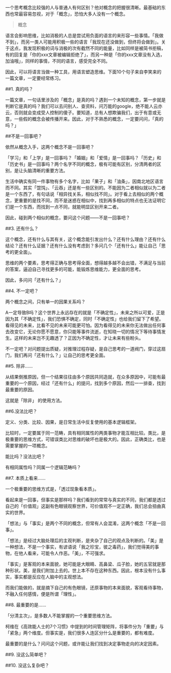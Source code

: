 一个思考概念比较强的人与普通人有何区别？他对概念的把握很清晰。最基础的东西也常最容易忽视，对于「概念」，恐怕大多人没有一个概念。

> 概念

语言会影响思维，比如消极的人总是尝试用负面的语言的来形容一些事情。「我做不到」，而另一类人可能用积极一些的语言「我现在还没做到，但终将会做到」。关于这点，我发现积极的词与消极的次有截然不同的能量，比如同样是被简书拒稿，有的回复是「你的xxx文章被编辑拒绝了」，而另一种是「你的xxx文章没有入选，加油哦」，同样的事情，不同的语言，感受完全不同。

因此，可以将语言当做一种工具，用语言塑造思维。下面10个句子来自李笑来的一篇文章，一定要经常练习。

##1. 真的吗？

一篇文章，一句话里涉及的「概念」是真的吗？遇到一个未知的概念，第一步就是判断它是真的吗？我们可以去问别人、查资料，问万能的google，绝不能人云亦云，否则就会变成受人控制的傻子。要知道，总有人想欺骗我们，出于有意或无意，一些假的概念会被传播开来。因此，对于不熟悉的概念，一定要问问，「真的吗？」

##不是一回事吧？

依然从概念入手，这两个概念不是一回事吧？

「学习」和「上学」是一回事吗？「婚姻」和「爱情」是一回事吗？「历史」和「历史书」是一回事吗？两个名字不同的概念，极有可能有区别，分清两者的区别，是让头脑清晰的重要方法。

生活中确实有同一件事物有多个名字，比如「果子」和「油条」，因南北地区语言而不同。其实「馄饨」、「云吞」还是有一些区别的。不能因为二者相似就以为二者是一个东西了，有句话说「相异找关系，相似找不同」。对于看上去相似的两个概念，更重要的是找不同，而不是迷惑在相似中，找到再多相似的特点也无法证明它们是一个东西，而找到一点不同，就能明显区别开来二者。

因此，碰到两个相似的概念，要问这个问题——不是一回事吧？

##3. 还有什么？

这个概念，还有什么与其有关，这个概念能引发出什么？还有什么理由？还有什么结论？还有什么证据？还有什么没有考虑到？多问几个「还有什么」能让自己「思考的更全面」。

思维的两个要素，思考得正确与思考得全面，想得越多越不会出错，不满足与当前的答案，逼迫自己寻找更多的可能，能锻炼思维能力，更全面的思考。

因此，多问问「还有什么？」

##4. 不一定吧？

两个概念之间，只有单一的因果关系吗？

A一定导致B吗？这个世界上永远存在的就是「不确定性」，未来之所以可爱，正是因为其「不确定性」，我们恐惧不确定，同时「不确定性」也给我们留下了希望。看得见的未来，比看不见的未来可能更可怕。因为看得见的未来你无法做出任何事去改变它，无论你愿不愿意，你只能等事件流逝，在知晓一切的情况下等待事情发生。这样的未来岂不无趣透了？正因为不确定性，才让未来有些盼头。

不一定吧？对问题提出质疑，对推理过程存疑，是自己思考的一道阀门，穿过这扇门，我们再问「还有什么？」让自己的思考更全面。

##5. 除非……

从结果倒推原因，但一个结果往往由多个原因共同造就，在众多原因中，可能有最重要的一个原因，经过「还有什么」的提问，找到多个原因，然后一一排查，找到最重要的原因。

这就是「除非」 的使用方法。

##6.没法比吧？

定义、分类、比较、因果，是日常生活中反复使用的基本逻辑框架。

比较时，一定要属于同一范畴，具有相同属性的两类事物才能互相比较。类比，是极重要的思维方式，可错误类比对思维的破坏也是极大的。因此，正确类比，也是需要掌握的一项概念。

能比吗？没法比吧？

有相同属性吗？同属一个逻辑范畴吗？

##7. 本质上看来……

一个极重要的思维方式是，「透过现象看本质」。

看起来是一回事，但事实是那样吗？我们看到的常常与真实的不同，我们都是透过自己的「价值观」这副有色眼镜观察世界，可价值观不一定正确，我们总会扭曲真实的世界。

「想法」与「事实」是两个不同的概念，但常有人会混淆，这两个概念「不是一回事」。

「想法」是经过大脑处理后的主观判断，是夹杂了自己的观点及判断的。「美」是一种想法，不是一个事实，有谚语说「我之珍宝，彼之毒药」，我们觉得美的事物，在他人看来，可能令人作恶。「美」，不可强求。

「事实」是客观的本来面貌，她可能是大眼睛、高鼻梁、瓜子脸，她的五官就是那种形状。美，是我们附加上去的。世上本不存在这种东西。因此，根本没有什么事实，事实都是反应在人脑中的主观想法。

而我们能做的，就是摘下自己的有色眼镜，还原事物的本来面貌，客观看待事物，不融入任何感情，便是所谓「理性」。

##8. 最重要的是……

「分清主次」，是多数人不能掌握的一个重要思维方法。

柯维在《高效能人士的7个习惯》中提到的时间管理矩阵，将事件分为「重要」与「紧急」两个维度。但事实是，我们很多人连区分什么是重要的，都有难度。

最重要的是什么？问问这个问题，或许能让我们找到决定事物走向的决定因素。

##9. 没这么简单吧？


##10. 没这么复杂吧？




